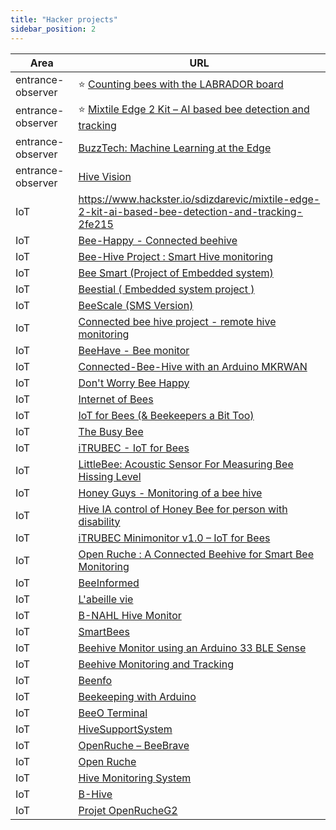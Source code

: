 ```yaml
---
title: "Hacker projects"
sidebar_position: 2
---
```



| Area              | URL                                                                                                                                                                        |
| ----------------- | -------------------------------------------------------------------------------------------------------------------------------------------------------------------------- |
| entrance-observer | ⭐️ [Counting bees with the LABRADOR board](https://www.hackster.io/mjrobot/counting-bees-with-the-labrador-board-3c2e1f)                                                   |
| entrance-observer | ⭐️ [Mixtile Edge 2 Kit – AI based bee detection and tracking](https://www.hackster.io/sdizdarevic/mixtile-edge-2-kit-ai-based-bee-detection-and-tracking-2fe215)           |
| entrance-observer | [BuzzTech: Machine Learning at the Edge](https://www.hackster.io/518000/buzztech-machine-learning-at-the-edge-07c951)                                                      |
| entrance-observer | [Hive Vision](https://www.hackster.io/507447/hive-vision-024457)                                                                                                           |
| IoT               | https://www.hackster.io/sdizdarevic/mixtile-edge-2-kit-ai-based-bee-detection-and-tracking-2fe215                                                                          |
| IoT               | [Bee-Happy - Connected beehive](https://www.hackster.io/443790/bee-happy-connected-beehive-6ac8ec)                                                                         |
| IoT               | [Bee-Hive Project : Smart Hive monitoring](https://www.hackster.io/the-nato-team/bee-hive-project-smart-hive-monitoring-b5b39e)                                            |
| IoT               | [Bee Smart (Project of Embedded system)](https://www.hackster.io/383901/bee-smart-project-of-embedded-system-7142bc)                                                       |
| IoT               | [Beestial ( Embedded system project )](https://www.hackster.io/503257/beestial-embedded-system-project-8763d1)                                                             |
| IoT               | [BeeScale (SMS Version)](https://www.hackster.io/drpanosv/beescale-sms-version-56695a)                                                                                     |
| IoT               | [Connected bee hive project - remote hive monitoring](https://www.hackster.io/bee-efficient/connected-bee-hive-project-remote-hive-monitoring-e7cd34)                      |
| IoT               | [BeeHave - Bee monitor](https://www.hackster.io/498657/beehave-bee-monitor-51769a)                                                                                         |
| IoT               | [Connected-Bee-Hive with an Arduino MKRWAN](https://www.hackster.io/bee-yonce/connected-bee-hive-with-an-arduino-mkrwan-36d6ca)                                            |
| IoT               | [Don't Worry Bee Happy](https://www.hackster.io/lichuancotton/don-t-worry-bee-happy-710916)                                                                                |
| IoT               | [Internet of Bees](https://www.hackster.io/gusgonnet/internet-of-bees-120ca7)                                                                                              |
| IoT               | [IoT for Bees (& Beekeepers a Bit Too)](https://www.hackster.io/vilemkuzel/iot-for-bees-beekeepers-a-bit-too-e2595d)                                                       |
| IoT               | [The Busy Bee](https://www.hackster.io/444823/the-busy-bee-a8b5b7)                                                                                                         |
| IoT               | [iTRUBEC - IoT for Bees](https://www.hackster.io/vilemkuzel/itrubec-iot-for-bees-a622a8)                                                                                   |
| IoT               | [LittleBee: Acoustic Sensor For Measuring Bee Hissing Level](https://www.hackster.io/the-beeinformedteam/littlebee-acoustic-sensor-for-measuring-bee-hissing-level-960f6a) |
| IoT               | [Honey Guys - Monitoring of a bee hive](https://www.hackster.io/walidsrb4/honey-guys-monitoring-of-a-bee-hive-476c12)                                                      |
| IoT               | [Hive IA control of Honey Bee for person with disability](https://www.hackster.io/davide-cogliati/hive-ia-control-of-honey-bee-for-person-with-disability-0ab4dc)          |
| IoT               | [iTRUBEC Minimonitor v1.0 – IoT for Bees](https://www.hackster.io/vilemkuzel/itrubec-minimonitor-v1-0-iot-for-bees-a7d4b8)                                                 |
| IoT               | [Open Ruche : A Connected Beehive for Smart Bee Monitoring](https://www.hackster.io/oumertamine3/open-ruche-a-connected-beehive-for-smart-bee-monitoring-ef24ac)           |
| IoT               | [BeeInformed](https://www.hackster.io/uLipe/beeinformed-environmental-analyzer-for-beekeeping-420b4b)                                                                      |
| IoT               | [L'abeille vie](https://www.hackster.io/l-abeille-vie/l-abeille-vie-ed1e73)                                                                                                |
| IoT               | [B-NAHL Hive Monitor](https://www.hackster.io/b-nahl/b-nahl-hive-monitor-d17fba)                                                                                           |
| IoT               | [SmartBees](https://www.hackster.io/smartbees/smartbees-e5f807)                                                                                                            |
| IoT               | [Beehive Monitor using an Arduino 33 BLE Sense](https://www.hackster.io/442967/beehive-monitor-using-an-arduino-33-ble-sense-19ee10)                                       |
| IoT               | [Beehive Monitoring and Tracking](https://www.hackster.io/sgoutteb/beehive-monitoring-and-tracking-c1339e)                                                                 |
| IoT               | [Beenfo](https://www.hackster.io/517832/beenfo-849f65)                                                                                                                     |
| IoT               | [Beekeeping with Arduino](https://www.hackster.io/pvalyk/beekeeping-with-arduino-4216bb)                                                                                   |
| IoT               | [BeeO Terminal](https://www.hackster.io/batcopter/beeo-terminal-a05c57)                                                                                                    |
| IoT               | [HiveSupportSystem](https://www.hackster.io/Zacch/hivesupportsystem-4b2475)                                                                                                |
| IoT               | [OpenRuche – BeeBrave](https://www.hackster.io/beebrave/openruche-beebrave-320aa8)                                                                                         |
| IoT               | [Open Ruche](https://www.hackster.io/zams/open-ruche-3a25f5)                                                                                                               |
| IoT               | [Hive Monitoring System](https://www.hackster.io/noahmaupu/hive-monitoring-system-05767d)                                                                                  |
| IoT               | [B-Hive](https://www.hackster.io/dect/b-hive-a14efa)                                                                                                                       |
| IoT               | [Projet OpenRucheG2](https://www.hackster.io/rucheg2/projet-openrucheg2-c1c77d)                                                                                            |
